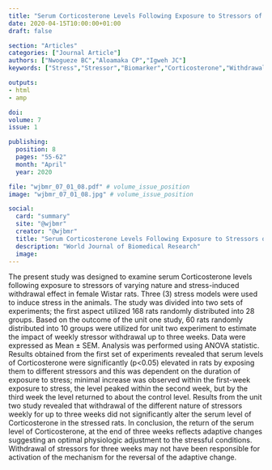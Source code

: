 ```yaml
---
title: "Serum Corticosterone Levels Following Exposure to Stressors of Varying Nature and Stress Induced Withdrawal in Rats"
date: 2020-04-15T10:00:00+01:00
draft: false

section: "Articles"
categories: ["Journal Article"]
authors: ["Nwogueze BC","Aloamaka CP","Igweh JC"]
keywords: ["Stress","Stressor","Biomarker","Corticosterone","Withdrawal","Wistar"]

outputs: 
- html
- amp

doi:
volume: 7
issue: 1

publishing:
  position: 8
  pages: "55-62"
  month: "April"
  year: 2020

file: "wjbmr_07_01_08.pdf" # volume_issue_position
image: "wjbmr_07_01_08.jpg" # volume_issue_position

social:
  card: "summary"
  site: "@wjbmr"
  creator: "@wjbmr"
  title: "Serum Corticosterone Levels Following Exposure to Stressors of Varying Nature and Stress Induced Withdrawal in Rats"
  description: "World Journal of Biomedical Research"
  image:
---
```

The present study was designed to examine serum Corticosterone levels following exposure to  stressors of varying nature and stress-induced withdrawal effect in female Wistar rats. Three (3) stress  models were used to induce stress in the animals. The study was divided into two sets of experiments;  the first aspect utilized 168 rats randomly distributed into 28 groups. Based on the outcome of the unit one study, 60 rats randomly distributed into 10 groups were utilized for unit two experiment to estimate the impact of weekly stressor withdrawal up to three weeks. Data were expressed as Mean ± SEM.  Analysis was performed using ANOVA statistic. Results obtained from the first set of experiments revealed that serum levels of Corticosterone were significantly (p<0.05) elevated in rats by exposing 
them to different stressors and this was dependent on the duration of exposure to stress; minimal  increase was observed within the first-week exposure to stress, the level peaked within the second week, but by the third week the level returned to about the control level. Results from the unit two study  revealed that withdrawal of the different nature of stressors weekly for up to three weeks did not significantly alter the serum level of Corticosterone in the stressed rats. In conclusion, the return of the serum level of Corticosterone, at the end of three weeks reflects adaptive changes suggesting an optimal physiologic adjustment to the stressful conditions. Withdrawal of stressors for three weeks may not have been responsible for activation of the mechanism for the reversal of the adaptive change.

